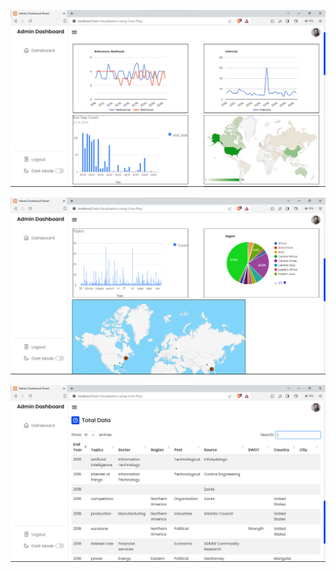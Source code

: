 ![image](https://github.com/Kishlay78/image/blob/main/data1.png)

![image](https://github.com/Kishlay78/image/blob/main/data2.png)

![image](https://github.com/Kishlay78/image/blob/main/data3.png)





